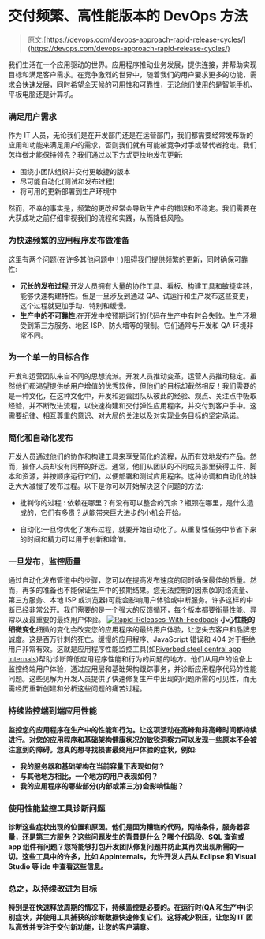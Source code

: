 # 交付频繁、高性能版本的 DevOps 方法

> 原文:[https://devops.com/devops-approach-rapid-release-cycles/](https://devops.com/devops-approach-rapid-release-cycles/)

我们生活在一个应用驱动的世界。应用程序推动业务发展，提供连接，并帮助实现目标和满足客户需求。在竞争激烈的世界中，随着我们的用户要求更多的功能，需求会快速发展，同时希望全天候的可用性和可靠性，无论他们使用的是智能手机、平板电脑还是计算机。

### 满足用户需求

作为 IT 人员，无论我们是在开发部门还是在运营部门，我们都需要经常发布新的应用和功能来满足用户的需求，否则我们就有可能被竞争对手或替代者抢走。我们怎样做才能保持领先？我们通过以下方式更快地发布更新:

*   围绕小团队组织并交付更敏捷的版本
*   尽可能自动化(测试和发布过程)
*   将可用的更新部署到生产环境中

然而，不幸的事实是，频繁的更改经常会导致生产中的错误和不稳定。我们需要在大获成功之前仔细审视我们的流程和实践，从而降低风险。

### 为快速频繁的应用程序发布做准备

这里有两个问题(在许多其他问题中！)阻碍我们提供频繁的更新，同时确保可靠性:

*   **冗长的发布过程**:开发人员拥有大量的协作工具、看板、构建工具和敏捷实践，能够快速构建特性。但是一旦涉及到通过 QA、试运行和生产发布这些变更，这个过程就更加手动、特别和缓慢。
*   **生产中的不可靠性**:在开发中按预期运行的代码在生产中有时会失败。生产环境受到第三方服务、地区 ISP、防火墙等的限制。它们通常与开发和 QA 环境非常不同。

### 为一个单一的目标合作

开发和运营团队来自不同的思想流派。开发人员推动变革，运营人员推动稳定。虽然他们都渴望提供给用户增值的优秀软件，但他们的目标却截然相反！我们需要的是一种文化，在这种文化中，开发和运营团队从彼此的经验、观点、关注点中吸取经验，并不断改进流程，以快速构建和交付弹性应用程序，并交付到客户手中。这需要纪律、相互尊重的意识、对大局的关注以及对实现业务目标的坚定承诺。

### 简化和自动化发布

开发人员通过他们的协作和构建工具来享受简化的流程，从而有效地发布产品。然而，操作人员却没有同样的好运。通常，他们从团队的不同成员那里获得工件、脚本和资源，并按顺序运行它们，以便部署和测试应用程序。这种协调和自动化的缺乏大大减慢了发布过程。以下是你可以开始解决这个问题的方法:

*   批判你的过程 : 依赖在哪里？有没有可以整合的冗余？瓶颈在哪里，是什么造成的，它们有多贵？从能带来巨大进步的小机会开始。

*   自动化:一旦你优化了发布过程，就要开始自动化了。从重复性任务中节省下来的时间和精力可以用于创新和增值。

### 一旦发布，监控质量

通过自动化发布管道中的步骤，您可以在提高发布速度的同时确保最佳的质量。然而，再多的准备也不能保证生产中的预期结果。您无法控制的因素(如网络流量、第三方服务、本地 ISP 或浏览器)可能会影响用户体验或中断服务。许多这样的中断已经非常公开。我们需要的是一个强大的反馈循环，每个版本都要衡量性能、异常以及最重要的最终用户体验。 [![Rapid-Releases-With-Feedback](../Images/0e5edb7a80a8170ec16945229fb9e672.png)](https://devops.com/wp-content/uploads/2014/08/Rapid-Release-Cycle-new.jpg) **小心性能的细微变化**细微的变化会改变您的应用程序的最终用户体验，让您失去客户和品牌忠诚度。这是百万针刺的死亡。缓慢的应用程序、JavaScript 错误和 404 对于拒绝用户非常有效。这就是应用程序性能监控工具(如[Riverbed steel central app internals](http://www.riverbed.com/products/performance-management-control/application-performance-management/for-transaction-tracing.html))帮助诊断降低应用程序性能和行为的问题的地方。他们从用户的设备上监控终端用户体验，通过应用层和基础架构跟踪事务，并诊断应用程序代码的性能问题。这些见解为开发人员提供了快速修复生产中出现的问题所需的可见性，而无需经历重新创建和分析这些问题的痛苦过程。

### 持续监控端到端应用性能

**监控您的应用程序在生产中的性能和行为。让这项活动在高峰和非高峰时间都持续进行。对您的应用程序和基础架构健康状况的敏锐洞察力可以发现一些原本不会被注意到的障碍。您真的想寻找损害最终用户体验的症状，例如:**

*   **我的服务器和基础架构在当前容量下表现如何？**
*   **与其他地方相比，一个地方的用户表现如何？**
*   **我的应用程序的哪些部分(内部或第三方)会影响性能？**

### **使用性能监控工具诊断问题**

**诊断这些症状出现的位置和原因。他们是因为糟糕的代码，网络条件，服务器容量，还是第三方服务？这些问题发生的背景是什么？哪个代码段、SQL 查询或 app 组件有问题？您将能够打包开发团队修复问题并防止其再次出现所需的一切。这些工具中的许多，比如 AppInternals，允许开发人员从 Eclipse 和 Visual Studio 等 ide 中查看这些信息。**

### **总之，以持续改进为目标**

**特别是在快速释放周期的情况下，持续监控是必要的。在运行时(QA 和生产中)识别症状，并使用工具捕获的诊断数据快速修复它们。这将减少积压，让您的 IT 团队高效并专注于交付新功能，让您的客户满意。**